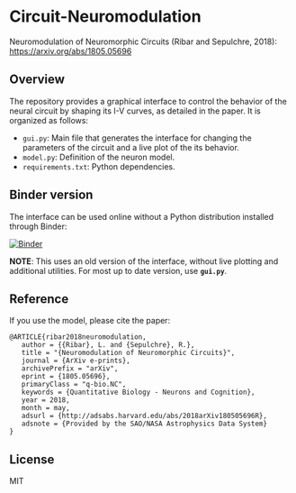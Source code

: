 # Circuit-Neuromodulation
Neuromodulation of Neuromorphic Circuits (Ribar and Sepulchre, 2018): https://arxiv.org/abs/1805.05696

## Overview
The repository provides a graphical interface to control the behavior of the neural circuit by shaping its I-V curves, as detailed in the paper. It is organized as follows:
- `gui.py`: Main file that generates the interface for changing the parameters of the circuit and a live plot of the its behavior.
- `model.py`: Definition of the neuron model.
- `requirements.txt`: Python dependencies.

## Binder version
The interface can be used online without a Python distribution installed through Binder:

[![Binder](https://mybinder.org/badge.svg)](https://mybinder.org/v2/gh/lukaribar/Circuit-Neuromodulation/master?filepath=gui_old_notebook.ipynb)

**NOTE**: This uses an old version of the interface, without live plotting and additional utilities. For most up to date version, use **`gui.py`**.

## Reference
If you use the model, please cite the paper:

```
@ARTICLE{ribar2018neuromodulation,
   author = {{Ribar}, L. and {Sepulchre}, R.},
   title = "{Neuromodulation of Neuromorphic Circuits}",
   journal = {ArXiv e-prints},
   archivePrefix = "arXiv",
   eprint = {1805.05696},
   primaryClass = "q-bio.NC",
   keywords = {Quantitative Biology - Neurons and Cognition},
   year = 2018,
   month = may,
   adsurl = {http://adsabs.harvard.edu/abs/2018arXiv180505696R},
   adsnote = {Provided by the SAO/NASA Astrophysics Data System}
}
```
## License
MIT

